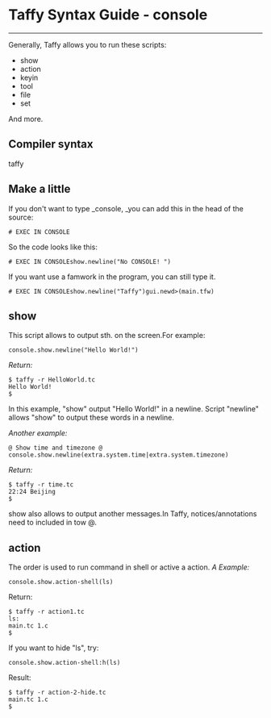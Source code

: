 # Taffy Syntax Guide - console

---

Generally, Taffy allows you to run these scripts:

* show
* action
* keyin
* tool
* file
* set

And more.

## Compiler syntax

taffy 


## Make a little

If you don't want to type \_console, \_you can add this in the head of the source:

`# EXEC IN CONSOLE`

So the code looks like this:

`# EXEC IN CONSOLEshow.newline("No CONSOLE! ")`

If you want use a famwork in the program, you can still type it.

`# EXEC IN CONSOLEshow.newline("Taffy")gui.newd>(main.tfw)`

## show

This script allows to output sth. on the screen.For example:

```
console.show.newline("Hello World!")
```

_Return:_

```
$ taffy -r HelloWorld.tc
Hello World!
$
```

In this example, "show" output "Hello World!" in a newline. Script "newline" allows "show" to output these words in a newline.

_Another example:_

```
@ Show time and timezone @
console.show.newline(extra.system.time|extra.system.timezone)
```

_Return:_

```
$ taffy -r time.tc
22:24 Beijing
$
```

show also allows to output another messages.In Taffy, notices\/annotations need to included in tow @.

## action

The order is used to run command in shell or active a action.
_A Example:_

```
console.show.action-shell(ls)
```

Return:

```
$ taffy -r action1.tc
ls:
main.tc 1.c
$
```

If you want to hide "ls", try:

```
console.show.action-shell:h(ls)
```

Result:

```
$ taffy -r action-2-hide.tc
main.tc 1.c
$
```

